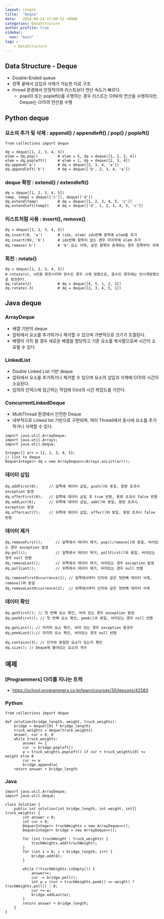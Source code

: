 ```yaml
---
layout: single
title:  "Deque"
date:   2024-04-24 13:08:52 +0900
categories: DataStructure
author_profile: true
sidebar:
  nav: "main"
tags : 
    - DataStructure
---
```

## Data Structure - Deque
- Double-Ended queue
- 양쪽 끝에서 삽입과 삭제가 가능한 자료 구조
- thread 환경에서 안정적이며 리스트보다 연산 속도가 빠르다.
   - pop(0) 또는 popleft()를 수행하는 경우 리스트는 O(N)의 연산을 수행하지만, Deque는 O(1)의 연산을 수행

## Python deque

### 요소의 추가 및 삭제 : append() / appendleft() / pop() / popleft()
```
from collections import deque

dq = deque([1, 2, 3, 4, 5])
elem = dq.pop()         # elem = 5, dq = deque([1, 2, 3, 4])
elem = dq.popleft()     # elem = 1, dq = deque([2, 3, 4])
dq.append('a')          # dq = deque([2, 3, 4, 'a'])
dq.appendleft('b')      # dq = deque(['b', 2, 3, 4, 'a'])
```
### deque 확장 : extend() / extendleft()
```
dq = deque([1, 2, 3, 4, 5])
temp, temp2 = deque(['c']), deque(['d'])
dq.extend(temp)         # dq = deque([1, 2, 3, 4, 5, 'c'])
dq.extendleft(temp2)    # dq = deque(['d', 1, 2, 3, 4, 5, 'c'])
```

### 리스트처럼 사용 : insert(), remove()
```
dq = deque([1, 2, 3, 4, 5])
dq.insert(0, 'a')       # (idx, elem) idx번째 항목에 elem을 추가
dq.insert(99, 'b')      # idx번째 항목이 없는 경우 마지막에 elem 추가
dq.remove('b')          # 'b' 요소 삭제, 같은 항목이 존재하는 경우 왼쪽부터 삭제
```
### 회전 : rotate()
```
dq = deque([1, 2, 3, 4, 5])
# rotate(n), n만큼 회전시키며 양수인 경우 시계 방향으로, 음수인 경우에는 반시계방향으로 회전한다.
dq.rotate(2)            # dq = deque([4, 5, 1, 2, 3])
dq.rotate(-3)           # dq = deque([2, 3, 4, 5, 1])
```

## Java deque

### ArrayDeque
- 배열 기반의 deque
- 앞뒤에서 요소를 추가하거나 제거할 수 있으며 가변적으로 크기가 조절된다.
- 배열이 가득 찰 경우 새로운 배열을 할당하고 기존 요소를 복사함으로써 시간이 소요될 수 있다.

### LinkedList
- Double Linked List 기반 deque
- 앞뒤에서 요소를 추가하거나 제거할 수 있으며 요소의 삽입과 삭제에 O(1)의 시간이 소요된다.
- 임의의 인덱스에 접근하는 작업에 O(n)의 시간 복잡도를 가진다.

### ConcurrentLinkedDeque
- MultiThread 환경에서 안전한 Deque
- 내부적으로 Linked list 기반으로 구현되며, 여러 Thread에서 동시에 요소를 추가하거나 삭제할 수 있다.

```
import java.util.ArrayDeque;
import java.util.Arrays;
import java.util.Deque;

Integer[] arr = {1, 2, 3, 4, 5};
// list to deque
Deque<Integer> dq = new ArrayDeque<>(Arrays.asList(arr));
```

### 데이터 삽입
```
dq.addFirst(0);     // 앞쪽에 데이터 삽입, push()와 동일, 용량 초과시 exception 발생
dq.offerFirst(0);   // 앞쪽에 데이터 삽입 후 true 반환, 용량 초과시 false 반환
dq.addLast(6);      // 뒤쪽에 데이터 삽입, add()와 동일, 용량 초과시 exception 발생
dq.offerLast(7);    // 뒤쪽에 데이터 삽입, offer()와 동일, 용량 초과시 false 반환
```
### 데이터 제거
```
dq.removeFirst();      // 앞쪽에서 데이터 제거, pop()/remove()와 동일, 비어있는 경우 exception 발생
dq.poll();             // 앞쪽에서 데이터 제거, pollFirst()와 동일, 비어있는 경우 null 반환
dq.removeLast();       // 뒤쪽에서 데이터 제거, 비어있는 경우 exception 발생
dq.pollLast();         // 뒤쪽에서 데이터 제거, 비어있는 경우 null 반환

dq.removeFirstOccurrence(1); // 앞쪽에서부터 인자와 같은 첫번째 데이터 삭제, remove()와 동일
dq.removeLastOccurrence(2);  // 뒤쪽에서부터 인자와 같은 첫번째 데이터 삭제
```
### 데이터 확인
```
dq.getFirst(); // 첫 번째 요소 확인, 비어 있는 경우 exception 발생
dq.peekFirst(); // 첫 번째 요소 확인, peek()과 동일, 비어있는 경우 null 반환

dq.getLast(); // 마지막 요소 확인, 비어 있는 경우 exception 발생우
dq.peekLast();// 마지막 요소 확인, 비어있는 경우 null 반환

dq.contains(3); // 인자와 동일한 요소가 있는지 확인
dq.size(); // Deque에 들어있는 요소의 개수
```

## 예제
### [Programmers] 다리를 지나는 트럭
- https://school.programmers.co.kr/learn/courses/30/lessons/42583


### Python
```
from collections import deque

def solution(bridge_length, weight, truck_weights):
    bridge = deque([0] * bridge_length)
    truck_weights = deque(truck_weights)
    answer, cur = 0, 0
    while truck_weights:
        answer += 1
        cur -= bridge.popleft()
        w = truck_weights.popleft() if cur + truck_weights[0] <= weight else 0
        cur += w
        bridge.append(w)
    return answer + bridge_length
```

### Java

```
import java.util.ArrayDeque;
import java.util.Deque;

class Solution {
    public int solution(int bridge_length, int weight, int[] truck_weights) {
        int answer = 0;
        int cur = 0;
        Deque<Integer> truckWeights = new ArrayDeque<>();
        Deque<Integer> bridge = new ArrayDeque<>();

        for (int truckWeight : truck_weights) {
            truckWeights.add(truckWeight);
        }
        for (int i = 0; i < bridge_length; i++) {
            bridge.add(0); 
        }

        while (!truckWeights.isEmpty()) {
            answer++;
            cur -= bridge.poll();
            int w = (cur + truckWeights.peek() <= weight) ? truckWeights.poll() : 0;
            cur += w;
            bridge.addLast(w);
        }
        return answer + bridge_length;
    }
}
```